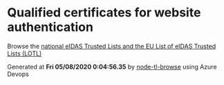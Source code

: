 # Qualified certificates for website authentication 
 Browse the [national eIDAS Trusted Lists and the EU List of eIDAS Trusted Lists (LOTL)](https://webgate.ec.europa.eu/tl-browser/#/) 
 
 
Generated at **Fri 05/08/2020  0:04:56.35** by [node-tl-browse](https://github.com/ymedlop/node-tl-browser) using Azure Devops 
